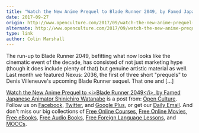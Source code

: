 ```yaml
---
title: "Watch the New Anime Prequel to Blade Runner 2049, by Famed Japanese Animator Shinichiro Watanabe"
date: 2017-09-27
origin: http://www.openculture.com/2017/09/watch-the-new-anime-prequel-to-blade-runner-2049-by-famed-japanese-animator-shinichiro-watanabe.html
alternate: http://www.openculture.com/2017/09/watch-the-new-anime-prequel-to-blade-runner-2049-by-famed-japanese-animator-shinichiro-watanabe.html
type: link
author: Colin Marshall
---
```


The run-up to&nbsp;Blade Runner 2049, befitting what now looks like the cinematic event of the decade, has consisted of not just marketing hype (though it does include plenty of that) but genuine artistic material as well. Last month we featured&nbsp;Nexus: 2036,&nbsp;the first of three short "prequels" to Denis Villeneuve's upcoming&nbsp;Blade Runner sequel. That one and […]

[Watch the New Anime Prequel to \<i\>Blade Runner 2049\</i\>, by Famed Japanese Animator Shinichiro Watanabe](http://www.openculture.com/2017/09/watch-the-new-anime-prequel-to-blade-runner-2049-by-famed-japanese-animator-shinichiro-watanabe.html) is a post from: [Open Culture](http://www.openculture.com). Follow us on [Facebook](https://www.facebook.com/openculture), [Twitter](https://twitter.com/#!/openculture), and [Google Plus](https://plus.google.com/108579751001953501160/posts), or get our [Daily Email](http://www.openculture.com/dailyemail). And don't miss our big collections of [Free Online Courses](http://www.openculture.com/freeonlinecourses), [Free Online Movies](http://www.openculture.com/freemoviesonline), [Free eBooks](http://www.openculture.com/free_ebooks),&nbsp;[Free Audio Books](http://www.openculture.com/freeaudiobooks), [Free Foreign Language Lessons](http://www.openculture.com/freelanguagelessons), and [MOOCs](http://www.openculture.com/free_certificate_courses).

